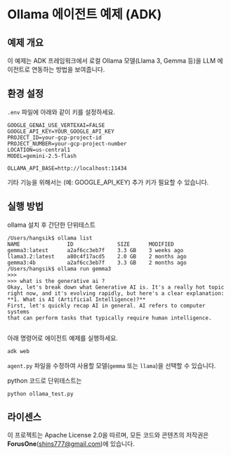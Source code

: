 # Ollama 에이전트 예제 (ADK)

## 예제 개요
이 예제는 ADK 프레임워크에서 로컬 Ollama 모델(Llama 3, Gemma 등)을 LLM 에이전트로 연동하는 방법을 보여줍니다.

## 환경 설정
`.env` 파일에 아래와 같이 키를 설정하세요.

```
GOOGLE_GENAI_USE_VERTEXAI=FALSE
GOOGLE_API_KEY=YOUR_GOOGLE_API_KEY
PROJECT_ID=your-gcp-project-id
PROJECT_NUMBER=your-gcp-project-number
LOCATION=us-central1
MODEL=gemini-2.5-flash

OLLAMA_API_BASE=http://localhost:11434
```

기타 기능을 위해서는 (예: GOOGLE_API_KEY) 추가 키가 필요할 수 있습니다.

## 실행 방법

ollama 설치 후 간단한 단위테스트 

```
/Users/hangsik$ ollama list
NAME               ID              SIZE      MODIFIED     
gemma3:latest      a2af6cc3eb7f    3.3 GB    3 weeks ago     
llama3.2:latest    a80c4f17acd5    2.0 GB    2 months ago    
gemma3:4b          a2af6cc3eb7f    3.3 GB    2 months ago    
/Users/hangsik$ ollama run gemma3
>>> 
>>> what is the generative ai ?
Okay, let's break down what Generative AI is. It's a really hot topic 
right now, and it's evolving rapidly, but here's a clear explanation:
**1. What is AI (Artificial Intelligence)?**
First, let's quickly recap AI in general. AI refers to computer systems 
that can perform tasks that typically require human intelligence.


```
아래 명령어로 에이전트 예제를 실행하세요.

```bash
adk web
```

`agent.py` 파일을 수정하여 사용할 모델(`gemma` 또는 `llama`)을 선택할 수 있습니다.

python 코드로 단위테스트는 
```
python ollama_test.py

```

## 라이센스
이 프로젝트는 Apache License 2.0을 따르며, 모든 코드와 콘텐츠의 저작권은 **ForusOne**(shins777@gmail.com)에 있습니다.
